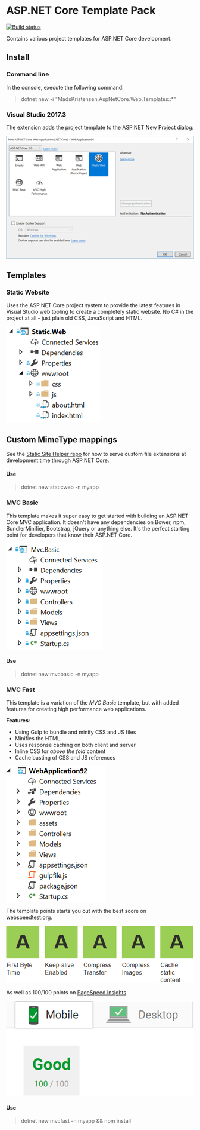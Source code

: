 # ASP.NET Core Template Pack

[![Build status](https://ci.appveyor.com/api/projects/status/2txy5hi1ac7jima6?svg=true)](https://ci.appveyor.com/project/madskristensen/aspnetcoretemplatepack)

Contains various project templates for ASP.NET Core development.

## Install

### Command line
In the console, execute the following command:

> dotnet new -i "MadsKristensen.AspNetCore.Web.Templates::\*"

### Visual Studio 2017.3
The extension adds the project template to the ASP.NET New Project dialog:

![New Project Dialog](art/new-project-dialog.png)

## Templates

### Static Website
Uses the ASP.NET Core project system to provide the latest features in Visual Studio web tooling to create a completely static website. No C# in the project at all - just plain old CSS, JavaScript and HTML.

![Static Web Screenshot](art/static-web-screenshot.png)

## Custom MimeType mappings
See the [Static Site Helper repo](https://github.com/madskristensen/AspNetCore.StaticSiteHelper) for how to serve custom file extensions at development time through ASP.NET Core.

#### Use

> dotnet new staticweb -n myapp

### MVC Basic
This template makes it super easy to get started with building an ASP.NET Core MVC application. It doesn't have any dependencies on Bower, npm, BundlerMinifier, Bootstrap, jQuery or anything else. It's the perfect starting point for developers that know their ASP.NET Core.

![Mvc Basic Screenshot](art/mvc-basic-screenshot.png)

#### Use

> dotnet new mvcbasic -n myapp

### MVC Fast
This template is a variation of the *MVC Basic* template, but with added features for creating high performance web applications.

**Features**:

- Using Gulp to bundle and minify CSS and JS files
- Minifies the HTML
- Uses response caching on both client and server
- Inline CSS for *above the fold* content
- Cache busting of CSS and JS references

![Mvc Fast Screenshot](art/mvc-fast-screenshot.png)

The template points starts you out with the best score on [webspeedtest.org](http://webspeedtest.org).

![Speed test](art/mvc-basic-speedtest.png)

As well as 100/100 points on [PageSpeed Insights](https://developers.google.com/speed/pagespeed/insights/)

![PageSpeed Insights](art/mvc-basic-pagespeed.png)

#### Use

> dotnet new mvcfast -n myapp && npm install